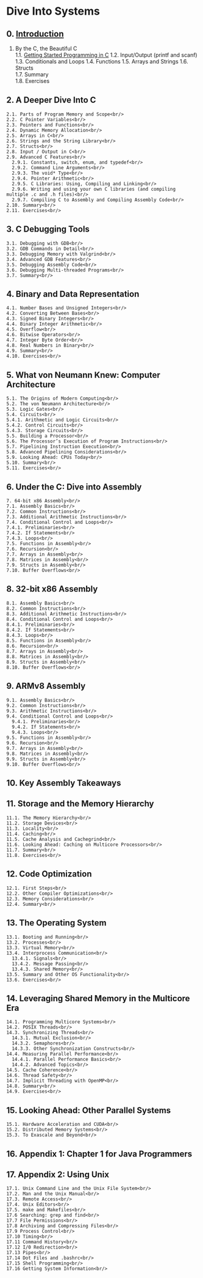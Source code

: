 # Dive Into Systems <br/>

## 0. [Introduction](https://diveintosystems.org/book/introduction.html)<br/>
 1. By the C, the Beautiful C <br/>
    1.1. [Getting Started Programming in C](https://diveintosystems.org/book/introduction.html)
    1.2. Input/Output (printf and scanf) 
    1.3. Conditionals and Loops
    1.4. Functions
    1.5. Arrays and Strings
    1.6. Structs<br/>
    1.7. Summary<br/>
    1.8. Exercises<br/>
## 2. A Deeper Dive Into C<br/>
    2.1. Parts of Program Memory and Scope<br/>
    2.2. C Pointer Variables<br/>
    2.3. Pointers and Functions<br/>
    2.4. Dynamic Memory Allocation<br/>
    2.5. Arrays in C<br/>
    2.6. Strings and the String Library<br/>
    2.7. Structs<br/>
    2.8. Input / Output in C<br/>
    2.9. Advanced C Features<br/>
      2.9.1. Constants, switch, enum, and typedef<br/>
      2.9.2. Command Line Arguments<br/>
      2.9.3. The void* Type<br/>
      2.9.4. Pointer Arithmetic<br/>
      2.9.5. C Libraries: Using, Compiling and Linking<br/>
      2.9.6. Writing and using your own C libraries (and compiling multiple .c and .h files)<br/>
      2.9.7. Compiling C to Assembly and Compiling Assembly Code<br/>
    2.10. Summary<br/>
    2.11. Exercises<br/>
## 3. C Debugging Tools<br/>
    3.1. Debugging with GDB<br/>
    3.2. GDB Commands in Detail<br/>
    3.3. Debugging Memory with Valgrind<br/>
    3.4. Advanced GDB Features<br/>
    3.5. Debugging Assembly Code<br/>
    3.6. Debugging Multi-threaded Programs<br/>
    3.7. Summary<br/>
## 4. Binary and Data Representation<br/>
    4.1. Number Bases and Unsigned Integers<br/>
    4.2. Converting Between Bases<br/>
    4.3. Signed Binary Integers<br/>
    4.4. Binary Integer Arithmetic<br/>
    4.5. Overflow<br/>
    4.6. Bitwise Operators<br/>
    4.7. Integer Byte Order<br/>
    4.8. Real Numbers in Binary<br/>
    4.9. Summary<br/>
    4.10. Exercises<br/>
## 5. What von Neumann Knew: Computer Architecture<br/>
    5.1. The Origins of Modern Computing<br/>
    5.2. The von Neumann Architecture<br/>
    5.3. Logic Gates<br/>
    5.4. Circuits<br/>
    5.4.1. Arithmetic and Logic Circuits<br/>
    5.4.2. Control Circuits<br/>
    5.4.3. Storage Circuits<br/>
    5.5. Building a Processor<br/>
    5.6. The Processor’s Execution of Program Instructions<br/>
    5.7. Pipelining Instruction Execution<br/>
    5.8. Advanced Pipelining Considerations<br/>
    5.9. Looking Ahead: CPUs Today<br/>
    5.10. Summary<br/>
    5.11. Exercises<br/>
## 6. Under the C: Dive into Assembly<br/>
    7. 64-bit x86 Assembly<br/>
    7.1. Assembly Basics<br/>
    7.2. Common Instructions<br/>
    7.3. Additional Arithmetic Instructions<br/>
    7.4. Conditional Control and Loops<br/>
    7.4.1. Preliminaries<br/>
    7.4.2. If Statements<br/>
    7.4.3. Loops<br/>
    7.5. Functions in Assembly<br/>
    7.6. Recursion<br/>
    7.7. Arrays in Assembly<br/>
    7.8. Matrices in Assembly<br/>
    7.9. Structs in Assembly<br/>
    7.10. Buffer Overflows<br/>
## 8. 32-bit x86 Assembly<br/>
    8.1. Assembly Basics<br/>
    8.2. Common Instructions<br/>
    8.3. Additional Arithmetic Instructions<br/>
    8.4. Conditional Control and Loops<br/>
    8.4.1. Preliminaries<br/>
    8.4.2. If Statements<br/>
    8.4.3. Loops<br/>
    8.5. Functions in Assembly<br/>
    8.6. Recursion<br/>
    8.7. Arrays in Assembly<br/>
    8.8. Matrices in Assembly<br/>
    8.9. Structs in Assembly<br/>
    8.10. Buffer Overflows<br/>
## 9. ARMv8 Assembly<br/>
    9.1. Assembly Basics<br/>
    9.2. Common Instructions<br/>
    9.3. Arithmetic Instructions<br/>
    9.4. Conditional Control and Loops<br/>
      9.4.1. Preliminaries<br/>
      9.4.2. If Statements<br/>
      9.4.3. Loops<br/>
    9.5. Functions in Assembly<br/>
    9.6. Recursion<br/>
    9.7. Arrays in Assembly<br/>
    9.8. Matrices in Assembly<br/>
    9.9. Structs in Assembly<br/>
    9.10. Buffer Overflows<br/>
## 10. Key Assembly Takeaways<br/>
## 11. Storage and the Memory Hierarchy<br/>
    11.1. The Memory Hierarchy<br/>
    11.2. Storage Devices<br/>
    11.3. Locality<br/>
    11.4. Caching<br/>
    11.5. Cache Analysis and Cachegrind<br/>
    11.6. Looking Ahead: Caching on Multicore Processors<br/>
    11.7. Summary<br/>
    11.8. Exercises<br/>
## 12. Code Optimization<br/>
    12.1. First Steps<br/>
    12.2. Other Compiler Optimizations<br/>
    12.3. Memory Considerations<br/>
    12.4. Summary<br/>
## 13. The Operating System<br/>
    13.1. Booting and Running<br/>
    13.2. Processes<br/>
    13.3. Virtual Memory<br/>
    13.4. Interprocess Communication<br/>
      13.4.1. Signals<br/>
      13.4.2. Message Passing<br/>
      13.4.3. Shared Memory<br/>
    13.5. Summary and Other OS Functionality<br/>
    13.6. Exercises<br/>
## 14. Leveraging Shared Memory in the Multicore Era<br/>
    14.1. Programming Multicore Systems<br/>
    14.2. POSIX Threads<br/>
    14.3. Synchronizing Threads<br/>
      14.3.1. Mutual Exclusion<br/>
      14.3.2. Semaphores<br/>
      14.3.3. Other Synchronization Constructs<br/>
    14.4. Measuring Parallel Performance<br/>
      14.4.1. Parallel Performance Basics<br/>
      14.4.2. Advanced Topics<br/>
    14.5. Cache Coherence<br/>
    14.6. Thread Safety<br/>
    14.7. Implicit Threading with OpenMP<br/>
    14.8. Summary<br/>
    14.9. Exercises<br/>
## 15. Looking Ahead: Other Parallel Systems<br/>
    15.1. Hardware Acceleration and CUDA<br/>
    15.2. Distributed Memory Systems<br/>
    15.3. To Exascale and Beyond<br/>
## 16. Appendix 1: Chapter 1 for Java Programmers<br/>
## 17. Appendix 2: Using Unix<br/>
    17.1. Unix Command Line and the Unix File System<br/>
    17.2. Man and the Unix Manual<br/>
    17.3. Remote Access<br/>
    17.4. Unix Editors<br/>
    17.5. make and Makefiles<br/>
    17.6 Searching: grep and find<br/>
    17.7 File Permissions<br/>
    17.8 Archiving and Compressing Files<br/>
    17.9 Process Control<br/>
    17.10 Timing<br/>
    17.11 Command History<br/>
    17.12 I/0 Redirection<br/>
    17.13 Pipes<br/>
    17.14 Dot Files and .bashrc<br/>
    17.15 Shell Programming<br/>
    17.16 Getting System Information<br/>
